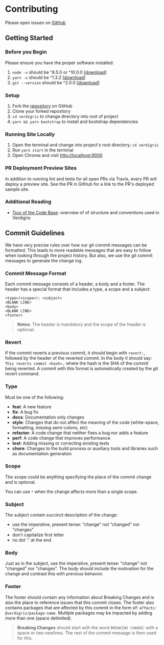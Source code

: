 # Contributing

Please open issues on [GitHub](https://github.com/andrew-codes/verdigris/issues)

## Getting Started

### Before you Begin

Please ensure you have the proper software installed:

1.  `node -v` should be ^8.5.0 or ^10.0.0 [[download](https://nodejs.org/en/)]
2.  `yarn -v` should be ^1.3.2 [[download](https://yarnpkg.com/lang/en/docs/install/)]
3.  `git --version` should be ^2.0.0 [[download](https://git-scm.com/downloads)]

### Setup

1.  Fork the [repository](https://github.com/andrew-codes/verdigris) on GitHub
2.  Clone your forked repository
3.  `cd verdigris` to change directory into root of project
4.  `yarn && yarn bootstrap` to install and bootstrap dependencies

### Running Site Locally

1.  Open the terminal and change into project's root directory; `cd verdigris`
2.  Run `yarn start` in the terminal
3.  Open Chrome and visit [http://localhost:9000](http://localhost:9000)

### PR Deployment Preview Sites

In addition to running lint and tests for all open PRs via Travis, every PR will deploy a preview site. See the PR in GitHub for a link to the PR's deployed sample site.

### Additional Reading

* [Tour of the Code Base](../../guides/tour-of-the-code-base): overview of of structure and conventions used in Verdigris

## Commit Guidelines

We have very precise rules over how our git commit messages can be formatted. This leads to more readable messages that are easy to follow when looking through the project history. But also, we use the git commit messages to generate the change log.

### Commit Message Format

Each commit message consists of a header, a body and a footer. The header has a special format that includes a type, a scope and a subject:

```
<type>(<scope>): <subject>
<BLANK LINE>
<body>
<BLANK LINE>
<footer>
```

> **Notes**: The header is mandatory and the scope of the header is optional.

### Revert

If the commit reverts a previous commit, it should begin with `revert:`, followed by the header of the reverted commit. In the body it should say: `This reverts commit <hash>`., where the hash is the SHA of the commit being reverted. A commit with this format is automatically created by the git revert command.

### Type

Must be one of the following:

* **feat**: A new feature
* **fix**: A bug fix
* **docs**: Documentation only changes
* **style**: Changes that do not affect the meaning of the code (white-space, formatting, missing semi-colons, etc)
* **refactor**: A code change that neither fixes a bug nor adds a feature
* **perf**: A code change that improves performance
* **test**: Adding missing or correcting existing tests
* **chore**: Changes to the build process or auxiliary tools and libraries such as documentation generation

### Scope

The scope could be anything specifying the place of the commit change and is optional.

You can use `*` when the change affects more than a single scope.

### Subject

The subject contain succinct description of the change:

* use the imperative, present tense: "change" not "changed" nor "changes"
* don't capitalize first letter
* no dot '.' at the end

### Body

Just as in the subject, use the imperative, present tense: "change" not "changed" nor "changes". The body should include the motivation for the change and contrast this with previous behavior.

### Footer

The footer should contain any information about Breaking Changes and is also the place to reference issues that this commit closes. The footer also contains packages that are affected by this commit in the form of: `affects: @verdigris/package-name`. Multiple packages may be impacted by adding more than one (space delimited).

> **Breaking Changes** should start with the word `BREAKING CHANGE`: with a space or two newlines. The rest of the commit message is then used for this.

